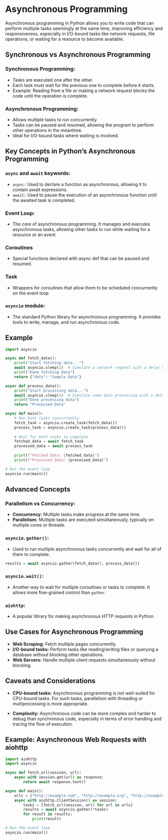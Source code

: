 # Asynchronous Programming
Asynchronous programming in Python allows you to write code that can perform multiple tasks seemingly at the same time, improving efficiency and responsiveness, especially in I/O-bound tasks like network requests, file operations, or waiting for a resource to become available.

## Synchronous vs Asynchronous Programming

### Synchronous Programming:
- Tasks are executed one after the other.
- Each task must wait for the previous one to complete before it starts.
- Example: Reading from a file or making a network request blocks the code until the operation is complete.

### Asynchronous Programming:
- Allows multiple tasks to run concurrently.
- Tasks can be paused and resumed, allowing the program to perform other operations in the meantime.
- Ideal for I/O-bound tasks where waiting is involved.

## Key Concepts in Python’s Asynchronous Programming

### `async` and `await` keywords:

- `async:` Used to declare a function as asynchronous, allowing it to contain await expressions.
- `await:` Used to pause the execution of an asynchronous function until the awaited task is completed.

### Event Loop:
- The core of asynchronous programming. It manages and executes asynchronous tasks, allowing other tasks to run while waiting for a resource or an event.

### Coroutines
- Special functions declared with async def that can be paused and resumed.

### Task
- Wrappers for coroutines that allow them to be scheduled concurrently on the event loop

### `asyncio` module:
- The standard Python library for asynchronous programming. It provides tools to write, manage, and run asynchronous code.

## Example
```python
import asyncio

async def fetch_data():
    print("Start fetching data...")
    await asyncio.sleep(2)  # Simulate a network request with a delay of 2 seconds
    print("Done fetching data")
    return {"data": "Sample Data"}

async def process_data():
    print("Start processing data...")
    await asyncio.sleep(1)  # Simulate some data processing with a delay of 1 second
    print("Done processing data")
    return "Processed Data"

async def main():
    # Run both tasks concurrently
    fetch_task = asyncio.create_task(fetch_data())
    process_task = asyncio.create_task(process_data())
    
    # Wait for both tasks to complete
    fetched_data = await fetch_task
    processed_data = await process_task
    
    print(f"Fetched Data: {fetched_data}")
    print(f"Processed Data: {processed_data}")

# Run the event loop
asyncio.run(main())
```

## Advanced Concepts

### Parallelism vs Concurrency:

- **Concurrency:** Multiple tasks make progress at the same time.
- **Parallelism:** Multiple tasks are executed simultaneously, typically on multiple cores or threads.

### `asyncio.gather()`:
- Used to run multiple asynchronous tasks concurrently and wait for all of them to complete.

```python
results = await asyncio.gather(fetch_data(), process_data())
```

### `asyncio.wait()`:
- Another way to wait for multiple coroutines or tasks to complete. It allows more fine-grained control than `gather`

### `aiohttp`:
- A popular library for making asynchronous HTTP requests in Python.

## Use Cases for Asynchronous Programming
- **Web Scraping:** Fetch multiple pages concurrently.
- **I/O-bound tasks:** Perform tasks like reading/writing files or querying a database without blocking other operations.
- **Web Servers:** Handle multiple client requests simultaneously without blocking.

## Caveats and Considerations
- **CPU-bound tasks:** Asynchronous programming is not well-suited for CPU-bound tasks. For such tasks, parallelism with threading or multiprocessing is more appropriate.

- **Complexity:** Asynchronous code can be more complex and harder to debug than synchronous code, especially in terms of error handling and tracing the flow of execution.

## Example: Asynchronous Web Requests with aiohttp
```python
import aiohttp
import asyncio

async def fetch_url(session, url):
    async with session.get(url) as response:
        return await response.text()

async def main():
    urls = ["http://example.com", "http://example.org", "http://example.net"]
    async with aiohttp.ClientSession() as session:
        tasks = [fetch_url(session, url) for url in urls]
        results = await asyncio.gather(*tasks)
        for result in results:
            print(result)

# Run the event loop
asyncio.run(main())
```
